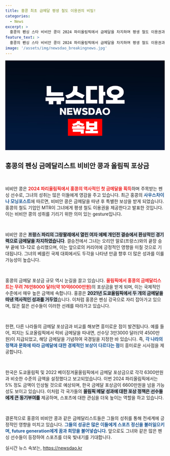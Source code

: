 ```yaml
---
title: 홍콩 최초 금메달 평생 철도 이용권의 비밀!
categories:
  - News
excerpt: >
  홍콩의 펜싱 스타 비비안 콩이 2024 파리올림픽에서 금메달을 차지하며 평생 철도 이용권과 10억 원 넘는 포상금을 손에 넣는다! 그녀의 승리에 숨겨진 이야기와 홍콩 펜싱의 저력을 확인해보세요!
feature_text: >
  홍콩의 펜싱 스타 비비안 콩이 2024 파리올림픽에서 금메달을 차지하며 평생 철도 이용권과 10억 원 넘는 포상금을 손에 넣는다! 그녀의 승리에 숨겨진 이야기와 홍콩 펜싱의 저력을 확인해보세요!
image: '/assets/img/newsdao_breakingnews.jpg'
---
```


<p><img src="/assets/img/newsdao_breakingnews.jpg" alt="pcversion 속보" /></p>

<h2 data-ke-size="size26">홍콩의 펜싱 금메달리스트 비비안 콩과 올림픽 포상금</h2>

<p data-ke-size="size16">&nbsp;</p>

<p>비비안 콩은 <b><span style="color: #ee2323;">2024 파리올림픽에서 홍콩의 역사적인 첫 금메달을 획득</span></b>하며 주목받는 펜싱 선수로, 그녀의 성취는 많은 이들에게 영감을 주고 있습니다. 최근 홍콩의 <b><span style="color: #1a5490;">사우스차이나 모닝포스트</span></b>에 따르면, 비비안 콩은 금메달을 따낸 후 특별한 보상을 받게 되었습니다. 홍콩의 철도 기업인 MTR이 그녀에게 평생 철도 이용권을 제공한다고 발표한 것입니다. 이는 비비안 콩의 성취를 기리기 위한 의미 있는 gesture입니다. </p>

<p data-ke-size="size16">&nbsp;</p>

<p>비비안 콩은 <b><span style="background-color: #21538527;">프랑스 파리의 그랑팔레에서 열린 여자 에페 개인전 결승에서 환상적인 경기력으로 금메달을 차지하였습니다</span></b>. 결승전에서 그녀는 오리안 말로(프랑스)와의 끝장 승부 끝에 13-12로 승리했으며, 이는 앞으로의 커리어에 긍정적인 영향을 미칠 것으로 기대됩니다. 그녀의 베를린 국제 대회에서도 두각을 나타낸 만큼 향후 더 많은 성과를 이룰 가능성이 높습니다.</p>

<p data-ke-size="size16">&nbsp;</p>

<p>홍콩의 금메달 포상금 규모 역시 눈길을 끌고 있습니다. <b><span style="color: #ee2323;">올림픽에서 홍콩의 금메달리스트는 무려 76만8000 달러(약 10억6000만원)</span></b>의 포상금을 받게 되며, 이는 국제적인 수준에서 매우 높은 금액에 속합니다. 홍콩은 <b><span style="background-color: #21538527;">2021년 도쿄올림픽에서 두 개의 금메달을 따낸 역사적인 성과를 거두었</span></b>습니다. 이처럼 홍콩은 펜싱 강국으로 자리 잡아가고 있으며, 많은 젊은 선수들이 이러한 선례를 따라가고 있습니다.</p>

<p data-ke-size="size16">&nbsp;</p>

<p>한편, 다른 나라들의 금메달 포상금과 비교를 해보면 흥미로운 점이 발견됩니다. 예를 들어, 피지는 도쿄올림픽에서 럭비 금메달을 따내면, 선수당 3만3000 달러(약 4500만원)이 지급되었고, 해당 금메달을 기념하여 국경일을 지정한 바 있습니다. 즉, <b><span style="color: #1a5490;">각 나라의 정책과 문화에 따라 금메달에 대한 경제적인 보상이 다르다는 점</span></b>이 흥미로운 시사점을 제공합니다.</p>

<p data-ke-size="size16">&nbsp;</p>

<p>한국은 도쿄올림픽 및 2022 베이징겨울올림픽에서 금메달 포상금으로 각각 6300만원과 비슷한 수준의 금액을 설정했다고 보고되었습니다. 이번 2024 파리올림픽에서는 5% 정도 금액이 인상될 것으로 예상되며, 한국 금메달 포상금이 6600만원을 넘을 가능성도 보이고 있습니다. 이처럼 각 국가들의 <b><span style="background-color: #21538527;">올림픽 메달 성과에 대한 포상 정책은 선수들에게 큰 동기부여를</span></b> 제공하며, 스포츠에 대한 관심을 더욱 높이는 역할을 하고 있습니다.</p>

<p data-ke-size="size16">&nbsp;</p>

<p>결론적으로 홍콩의 비비안 콩과 같은 금메달리스트들은 그들의 성취를 통해 전세계에 긍정적인 영향을 미치고 있습니다. <b><span style="color: #1a5490;">그들의 성공은 많은 이들에게 스포츠 정신을 불러일으키며, future generation에게 꿈과 희망을 불어넣습니다</span></b>. 앞으로도 그녀와 같은 많은 펜싱 선수들이 등장하여 스포츠를 더욱 빛내기를 기대합니다.</p>
실시간 뉴스 속보는, <a href="https://newsdao.kr" rel="dofollow">https://newsdao.kr</a>


